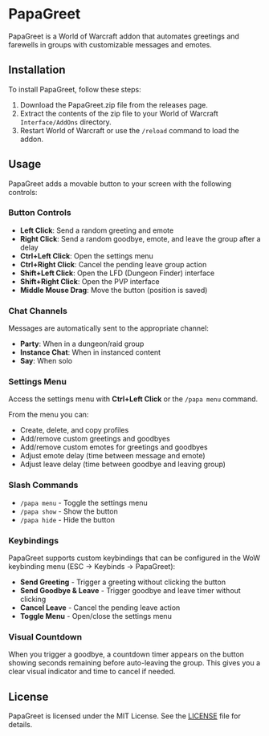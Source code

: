 # PapaGreet

PapaGreet is a World of Warcraft addon that automates greetings and farewells in groups with customizable messages and emotes.

## Installation

To install PapaGreet, follow these steps:

1. Download the PapaGreet.zip file from the releases page.
2. Extract the contents of the zip file to your World of Warcraft `Interface/AddOns` directory.
3. Restart World of Warcraft or use the `/reload` command to load the addon.

## Usage

PapaGreet adds a movable button to your screen with the following controls:

### Button Controls

- **Left Click**: Send a random greeting and emote
- **Right Click**: Send a random goodbye, emote, and leave the group after a delay
- **Ctrl+Left Click**: Open the settings menu
- **Ctrl+Right Click**: Cancel the pending leave group action
- **Shift+Left Click**: Open the LFD (Dungeon Finder) interface
- **Shift+Right Click**: Open the PVP interface
- **Middle Mouse Drag**: Move the button (position is saved)

### Chat Channels

Messages are automatically sent to the appropriate channel:
- **Party**: When in a dungeon/raid group
- **Instance Chat**: When in instanced content
- **Say**: When solo

### Settings Menu

Access the settings menu with **Ctrl+Left Click** or the `/papa menu` command.

From the menu you can:
- Create, delete, and copy profiles
- Add/remove custom greetings and goodbyes
- Add/remove custom emotes for greetings and goodbyes
- Adjust emote delay (time between message and emote)
- Adjust leave delay (time between goodbye and leaving group)

### Slash Commands

- `/papa menu` - Toggle the settings menu
- `/papa show` - Show the button
- `/papa hide` - Hide the button

### Keybindings

PapaGreet supports custom keybindings that can be configured in the WoW keybinding menu (ESC → Keybinds → PapaGreet):

- **Send Greeting** - Trigger a greeting without clicking the button
- **Send Goodbye & Leave** - Trigger goodbye and leave timer without clicking
- **Cancel Leave** - Cancel the pending leave action
- **Toggle Menu** - Open/close the settings menu

### Visual Countdown

When you trigger a goodbye, a countdown timer appears on the button showing seconds remaining before auto-leaving the group. This gives you a clear visual indicator and time to cancel if needed.

## License

PapaGreet is licensed under the MIT License. See the [LICENSE](LICENSE) file for details.


